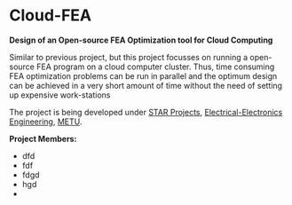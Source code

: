 Cloud-FEA
=========

**Design of an Open-source FEA Optimization tool for Cloud Computing**

Similar to previous project, but this project focusses on running a open-source FEA program on a cloud computer cluster. Thus, time consuming FEA optimization problems can be run in parallel and the optimum design can be achieved in a very short amount of time without the need of setting up expensive work-stations

The project is being developed under [STAR Projects](http://star.eee.metu.edu.tr/), [Electrical-Electronics Engineering](http://eee2.metu.edu.tr/), [METU](http://www.metu.edu.tr/).

**Project Members:**

*  dfd
*  fdf
*  fdgd
*  hgd
*  

